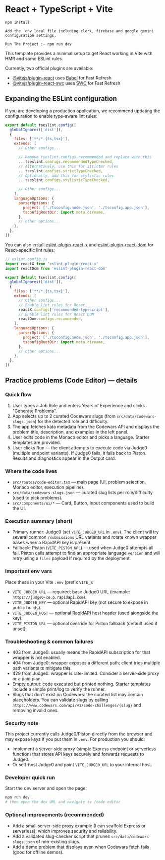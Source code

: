 # React + TypeScript + Vite

```
npm install

Add the .env.local file including clerk, firebase and google gemini configuration settings.

Run The Project :- npm run dev
```

This template provides a minimal setup to get React working in Vite with HMR and some ESLint rules.

Currently, two official plugins are available:

- [@vitejs/plugin-react](https://github.com/vitejs/vite-plugin-react/blob/main/packages/plugin-react) uses [Babel](https://babeljs.io/) for Fast Refresh
- [@vitejs/plugin-react-swc](https://github.com/vitejs/vite-plugin-react/blob/main/packages/plugin-react-swc) uses [SWC](https://swc.rs/) for Fast Refresh

## Expanding the ESLint configuration

If you are developing a production application, we recommend updating the configuration to enable type-aware lint rules:

```js
export default tseslint.config([
  globalIgnores(['dist']),
  {
    files: ['**/*.{ts,tsx}'],
    extends: [
      // Other configs...

      // Remove tseslint.configs.recommended and replace with this
      ...tseslint.configs.recommendedTypeChecked,
      // Alternatively, use this for stricter rules
      ...tseslint.configs.strictTypeChecked,
      // Optionally, add this for stylistic rules
      ...tseslint.configs.stylisticTypeChecked,

      // Other configs...
    ],
    languageOptions: {
      parserOptions: {
        project: ['./tsconfig.node.json', './tsconfig.app.json'],
        tsconfigRootDir: import.meta.dirname,
      },
      // other options...
    },
  },
])
```

You can also install [eslint-plugin-react-x](https://github.com/Rel1cx/eslint-react/tree/main/packages/plugins/eslint-plugin-react-x) and [eslint-plugin-react-dom](https://github.com/Rel1cx/eslint-react/tree/main/packages/plugins/eslint-plugin-react-dom) for React-specific lint rules:

```js
// eslint.config.js
import reactX from 'eslint-plugin-react-x'
import reactDom from 'eslint-plugin-react-dom'

export default tseslint.config([
  globalIgnores(['dist']),
  {
    files: ['**/*.{ts,tsx}'],
    extends: [
      // Other configs...
      // Enable lint rules for React
      reactX.configs['recommended-typescript'],
      // Enable lint rules for React DOM
      reactDom.configs.recommended,
    ],
    languageOptions: {
      parserOptions: {
        project: ['./tsconfig.node.json', './tsconfig.app.json'],
        tsconfigRootDir: import.meta.dirname,
      },
      // other options...
    },
  },
])
```


## Practice problems (Code Editor) — details

### Quick flow
1. User types a Job Role and enters Years of Experience and clicks "Generate Problems".  
2. App selects up to 2 curated Codewars slugs (from `src/data/codewars-slugs.json`) for the detected role and difficulty.  
3. The app fetches kata metadata from the Codewars API and displays the problem title, description, and examples in the left panel.  
4. User edits code in the Monaco editor and picks a language. Starter templates are provided.  
5. User clicks Run — the client attempts to execute code via Judge0 (multiple endpoint variants). If Judge0 fails, it falls back to Piston. Results and diagnostics appear in the Output card.

### Where the code lives
- `src/routes/code-editor.tsx` — main page (UI, problem selection, Monaco editor, execution pipeline).  
- `src/data/codewars-slugs.json` — curated slug lists per role/difficulty (used to pick problems).  
- `src/components/ui/*` — Card, Button, Input components used to build the UI.

### Execution summary (short)
- Primary runner: Judge0 (set `VITE_JUDGE0_URL` in `.env`). The client will try several common `/submissions` URL variants and rotate known wrapper bases when a RapidAPI key is present.  
- Fallback: Piston (`VITE_PISTON_URL`) — used when Judge0 attempts all fail. Piston calls attempt to find an appropriate language `version` and will retry using a `files` payload if required by the deployment.

### Important env vars
Place these in your Vite `.env` (prefix `VITE_`):
- `VITE_JUDGE0_URL` — required; base Judge0 URL (example: `https://judge0-ce.p.rapidapi.com`).
- `VITE_JUDGE0_KEY` — optional RapidAPI key (not secure to expose in public builds).
- `VITE_JUDGE0_HOST` — optional RapidAPI host header (used alongside the key).
- `VITE_PISTON_URL` — optional override for Piston fallback (default used if unset).

### Troubleshooting & common failures
- 403 from Judge0: usually means the RapidAPI subscription for that wrapper is not enabled.  
- 404 from Judge0: wrapper exposes a different path; client tries multiple path variants to mitigate this.  
- 429 from Judge0: wrapper is rate-limited. Consider a server-side proxy or a paid plan.  
- Empty output: code executed but printed nothing. Starter templates include a simple print/log to verify the runner.
- Slugs that don't exist on Codewars: the curated list may contain placeholders. You can validate slugs by calling `https://www.codewars.com/api/v1/code-challenges/{slug}` and removing invalid ones.

### Security note
This project currently calls Judge0/Piston directly from the browser and may expose keys if you put them in `.env`. For production you should:
- Implement a server-side proxy (simple Express endpoint or serverless function) that stores API keys securely and forwards requests to Judge0.  
- Or self-host Judge0 and point `VITE_JUDGE0_URL` to your internal host.

### Developer quick run
Start the dev server and open the page:

```bash
npm run dev
# then open the dev URL and navigate to /code-editor
```

### Optional improvements (recommended)
- Add a small server-side proxy example (I can scaffold Express or serverless), which improves security and reliability.  
- Add a validated slug-checker script that prunes `src/data/codewars-slugs.json` of non-existing slugs.  
- Add a demo problem that displays even when Codewars fetch fails (good for offline demos).  
